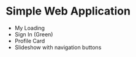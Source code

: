 # Simple Web Application

- My Loading
- Sign In (Green)
- Profile Card
- Slideshow with navigation buttons
